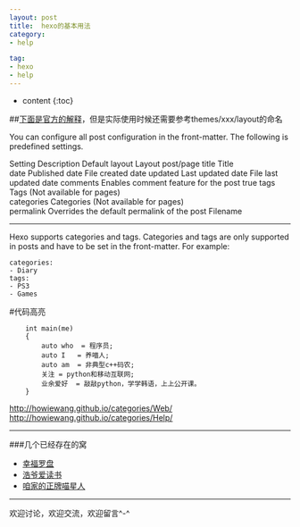 ```yaml
---
layout: post
title:  hexo的基本用法
category: 
- help  

tag:
- hexo
- help
---
```


* content
{:toc}

##[下面是官方的解释](http://hexo.io/docs/writing.html)，但是实际使用时候还需要参考themes/xxx/layout的命名

You can configure all post configuration in the front-matter. The following is predefined settings.

<!--more-->

Setting Description Default
layout  Layout  post/page
title   Title   
date    Published date  File created date
updated Last updated date   File last updated date
comments    Enables comment feature for the post    true
tags    Tags (Not available for pages)  
categories  Categories (Not available for pages)    
permalink   Overrides the default permalink of the post Filename

------
Hexo supports categories and tags. Categories and tags are only supported in posts and have to be set in the front-matter. For example:

```
categories:
- Diary
tags:
- PS3
- Games
```
#代码高亮
```
    int main(me)
    {
        auto who  = 程序员;
        auto I   = 养喵人;
        auto am  = 非典型c++码农;
        关注 = python和移动互联网;
        业余爱好  = 敲敲python，学学韩语，上上公开课。
    }
```

http://howiewang.github.io/categories/Web/
http://howiewang.github.io/categories/Help/

----
###几个已经存在的窝

* [幸福罗盘](http://happyaround.com)
* [浩爷爱读书](http://sothislove.com)
* [咱家的正牌喵星人](http://howiewang.github.io/LuLu/)

-----
欢迎讨论，欢迎交流，欢迎留言^-^